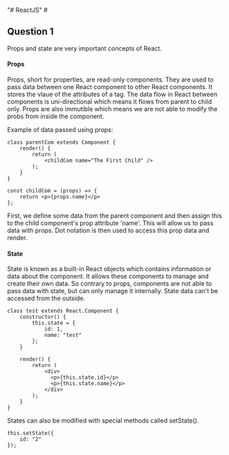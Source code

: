 "# ReactJS" #

## Question 1 ##
Props and state are very important concepts of React. 

#### Props ####
Props, short for properties, are read-only components. They are used to pass data between one React component to other React components. It stores the vlaue of the attributes of a tag. The data flow in React between components is uni-directional which means it flows from parent to child only. Props are also immutible which means we are not able to modify the probs from inside the component. 

Example of data passed using props:

```
class parentCom extends Component {
    render() {
        return (
            <childCom name="The First Child" />
        );
    }
}

const childCom = (props) => {
    return <p>{props.name}</p>
};

```

First, we define some data from the parent component and then assign this to the child component's prop attribute 'name'. This will allow us to pass data with props. Dot notation is then used to access this prop data and render.

#### State ####
State is known as a built-in React objects which contains information or data about the component. It allows these components to manage and create their own data. So contrary to props, components are not able to pass data with state, but can only manage it internally. State data can't be accessed from the outside.

```
class test extends React.Component {    
    constructor() {    
        this.state = {      
            id: 1,      
            name: "test"    
        };  
    }    
    
    render() {    
        return (      
            <div>        
              <p>{this.state.id}</p>        
              <p>{this.state.name}</p>      
            </div>    
        );  
    }
}

```

States can also be modified with special methods called setState().

```
this.setState({        
    id: "2"
});

```